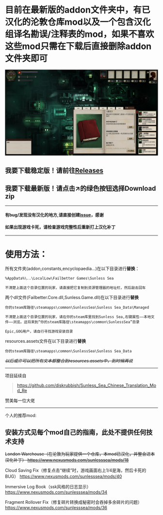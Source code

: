 # 目前在最新版的addon文件夹中，有已汉化的沦敦仓库mod以及一个包含汉化组译名勘误/注释表的mod，如果不喜欢这些mod只需在下载后直接删除addon文件夹即可

![image](https://raw.githubusercontent.com/InstantComet/images/main/img/20221201030329_1.jpg)

## 我要下载稳定版！请前往[Releases](https://github.com/InstantComet/SunlessSea/releases)
## 我要下载最新版！请点击↗的绿色按钮选择Download zip
***
#### 有bug/发现没有汉化的地方,请直接创建[issue](https://github.com/InstantComet/SunlessSea/issues)，感谢
#### 如果出现游戏卡死，请检查游戏完整性后重新打上汉化补丁

***
# 使用方法：

所有文件夹(addon,constants,encyclopaedia...)在以下目录进行**替换**：
```
%AppData%\..\LocalLow\Failbetter Games\Sunless Sea
```
```
不清楚上面这个目录位置的玩家，请直接把它复制到资源管理器的地址栏，然后敲击回车
```

两个dll文件(Failbetter.Core.dll,Sunless.Game.dll)在以下目录进行**替换**
```
你的steam库路径\steamapps\common\SunlessSea\Sunless Sea_Data\Managed
```
```
不清楚上面这个目录位置的玩家，请在你的steam库里找到Sunless Sea,右键属性——本地文件——浏览。这将来到“你的steam库路径\steamapps\common\SunlessSea”目录
```
```
Epic,GOG用户，请自行寻找游戏安装目录
```
resources.assets文件在以下目录进行**替换**
```
你的steam库路径\steamapps\common\SunlessSea\Sunless Sea_Data
```

~~*以后或许可以把所有文本都整合到resources.assets中，到时候再说*~~
***
项目延续自

>https://github.com/diskrubbish/Sunless_Sea_Chinese_Translation_Mod_Re

赞美每一位大佬

***
个人的推荐mod:


## 安装方式见每个mod自己的指南，此处不提供任何技术支持

~~London Warehouse（在沦敦为玩家提供一个仓库，本mod已汉化，并整合进本汉化补丁）
https://www.nexusmods.com/sunlesssea/mods/18~~

Cloud Saving Fix（修复点击“继续”时，游戏画面右上1/4是海，然后卡死的BUG）
https://www.nexusmods.com/sunlesssea/mods/40

Immersive Log Book（ssk风格的日志显示）
https://www.nexusmods.com/sunlesssea/mods/34

Fragment Rollover Fix（修复碎片转换成秘密时会吞掉多余碎片的问题）
https://www.nexusmods.com/sunlesssea/mods/36
